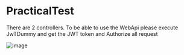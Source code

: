 # PracticalTest

There are 2 controllers. To be able to use the WebApi please execute JwTDummy and get the JWT token and Authorize all request

![image](https://github.com/luisf350/Kriegspieltech/assets/103292693/9bdfb080-f60e-4004-8454-6a59a08d365d)
